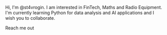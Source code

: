 Hi, I'm @st4vrogin. I am interested in FinTech, Maths and Radio Equipment.
I'm currently learning Python for data analysis and AI applications and I wish you to collaborate.

Reach me out
